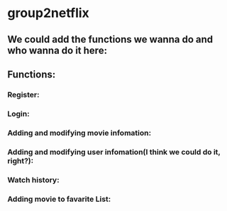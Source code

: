 # group2netflix
## We could add the functions we wanna do and who wanna do it here:

## Functions:
### Register: 
### Login: 
### Adding and modifying movie infomation:
### Adding and modifying user infomation(I think we could do it, right?):
### Watch history:
### Adding movie to favarite List:
